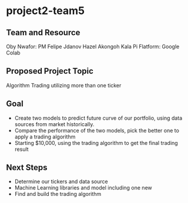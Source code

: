 # project2-team5

## Team and Resource
Oby Nwafor: PM
Felipe Jdanov
Hazel Akongoh
Kala Pi
Flatform: Google Colab

## Proposed Project Topic 

Algorithm Trading utilizing more than one ticker

## Goal

* Create two models to predict future curve of our portfolio, using data sources from market historically.
* Compare the performance of the two models, pick the better one to apply a trading algorithm
* Starting $10,000, using the trading algorithm to get the final trading result

## Next Steps

* Determine our tickers and data source
* Machine Learning libraries and model including one new
* Find and build the trading algorithm
  


